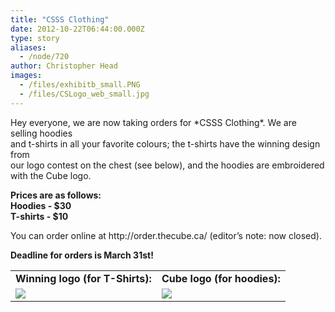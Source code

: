 ```yaml
---
title: "CSSS Clothing"
date: 2012-10-22T06:44:00.000Z
type: story
aliases:
  - /node/720
author: Christopher Head
images:
  - /files/exhibitb_small.PNG
  - /files/CSLogo_web_small.jpg
---
```


<div class="field field-name-body field-type-text-with-summary field-label-hidden"><div class="field-items"><div class="field-item even"><p>Hey everyone, we are now taking orders for *CSSS Clothing*.  We are selling hoodies<br>
and t-shirts in all your favorite colours; the t-shirts have the winning design from<br>
our logo contest on the chest (see below), and the hoodies are embroidered with the Cube logo.</p>
<p><b>Prices are as follows:<br>
Hoodies - $30<br>
T-shirts - $10</b></p>
<p>You can order online at http://order.thecube.ca/ (editor&#x2019;s note: now closed).</p>
<p><b>Deadline for orders is March 31st!</b></p>
<p></p><p></p><p></p><table border="0">
<tbody><tr>
<td><b>Winning logo (for T-Shirts):</b></td>
<td><b>Cube logo (for hoodies):</b></td>
</tr><tr>
<td><a href="/files/exhibitb.png" target="_blank"><img src="/files/exhibitb_small.PNG"></a></td>
<td><a href="/files/CSLogo_web.png" target="_blank"><img src="/files/CSLogo_web_small.jpg"></a></td>
</tr></tbody></table><p></p>
</div></div></div>    <footer>
          </footer>